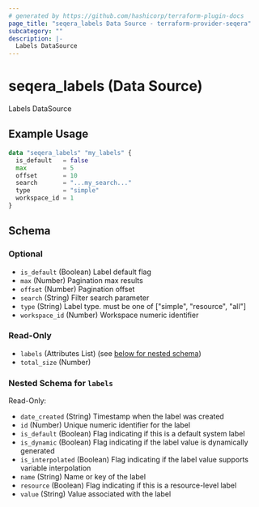 ```yaml
---
# generated by https://github.com/hashicorp/terraform-plugin-docs
page_title: "seqera_labels Data Source - terraform-provider-seqera"
subcategory: ""
description: |-
  Labels DataSource
---
```


# seqera_labels (Data Source)

Labels DataSource

## Example Usage

```terraform
data "seqera_labels" "my_labels" {
  is_default   = false
  max          = 5
  offset       = 10
  search       = "...my_search..."
  type         = "simple"
  workspace_id = 1
}
```

<!-- schema generated by tfplugindocs -->
## Schema

### Optional

- `is_default` (Boolean) Label default flag
- `max` (Number) Pagination max results
- `offset` (Number) Pagination offset
- `search` (String) Filter search parameter
- `type` (String) Label type. must be one of ["simple", "resource", "all"]
- `workspace_id` (Number) Workspace numeric identifier

### Read-Only

- `labels` (Attributes List) (see [below for nested schema](#nestedatt--labels))
- `total_size` (Number)

<a id="nestedatt--labels"></a>
### Nested Schema for `labels`

Read-Only:

- `date_created` (String) Timestamp when the label was created
- `id` (Number) Unique numeric identifier for the label
- `is_default` (Boolean) Flag indicating if this is a default system label
- `is_dynamic` (Boolean) Flag indicating if the label value is dynamically generated
- `is_interpolated` (Boolean) Flag indicating if the label value supports variable interpolation
- `name` (String) Name or key of the label
- `resource` (Boolean) Flag indicating if this is a resource-level label
- `value` (String) Value associated with the label
